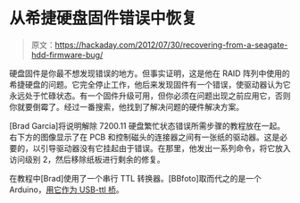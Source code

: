 # 从希捷硬盘固件错误中恢复

> 原文：<https://hackaday.com/2012/07/30/recovering-from-a-seagate-hdd-firmware-bug/>

硬盘固件是你最不想发现错误的地方。但事实证明，这是他在 RAID 阵列中使用的希捷硬盘的问题。它完全停止工作，他后来发现固件有一个错误，使驱动器认为它永远处于忙碌状态。有一个固件升级可用，但你必须在问题出现之前应用它，否则你就要倒霉了。经过一番搜索，他找到了解决问题的硬件解决方案。

[Brad Garcia]将说明解除 7200.11 硬盘繁忙状态错误所需步骤的教程放在一起。右下方的图像显示了在 PCB 和控制磁头的连接器之间有一张纸的驱动器。这是必要的，以引导驱动器没有它挂起由于错误。在那里，他发出一系列命令，将它放入访问级别 2，然后移除纸板进行剩余的修复。

在教程中[Brad]使用了一个串行 TTL 转换器。[BBfoto]取而代之的是一个 Arduino，[用它作为 USB-ttl 桥](http://www.reddit.com/r/sysadmin/comments/xcjdw/arduino_saved_a_10tb_raid5_array_from_total/)。